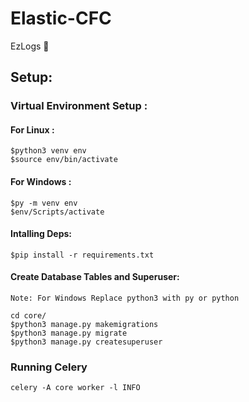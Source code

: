 # Elastic-CFC
EzLogs 📝

## Setup:

### Virtual Environment Setup :
#### For Linux :
```
$python3 venv env 
$source env/bin/activate
```
#### For Windows :
```
$py -m venv env
$env/Scripts/activate
```
#### Intalling Deps:

```
$pip install -r requirements.txt
```
#### Create Database Tables and Superuser:

```
Note: For Windows Replace python3 with py or python

cd core/
$python3 manage.py makemigrations
$python3 manage.py migrate
$python3 manage.py createsuperuser
```

### Running Celery

`celery -A core worker -l INFO`